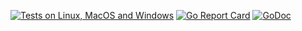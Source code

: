[![Tests on Linux, MacOS and Windows](https://github.com/bep/llmi18n/workflows/Test/badge.svg)](https://github.com/bep/llmi18n/actions?query=workflow:Test)
[![Go Report Card](https://goreportcard.com/badge/github.com/bep/llmi18n)](https://goreportcard.com/report/github.com/bep/llmi18n)
[![GoDoc](https://godoc.org/github.com/bep/llmi18n?status.svg)](https://godoc.org/github.com/bep/llmi18n)